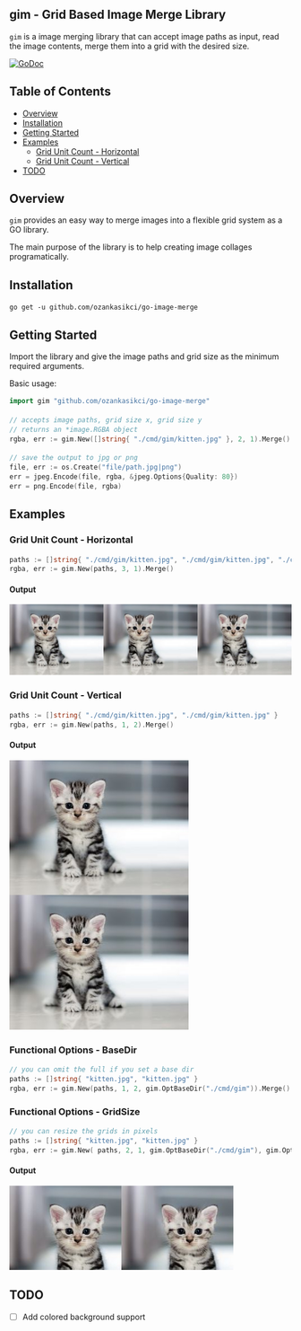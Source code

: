 ## gim - Grid Based Image Merge Library

`gim` is a image merging library that can accept image paths as input, read the image contents, merge them into a grid with the desired size. 

[![GoDoc](https://godoc.org/github.com/ozankasikci/go-image-merge?status.svg)](https://godoc.org/github.com/ozankasikci/go-image-merge)

## Table of Contents

- [Overview](#overview)
- [Installation](#installation)
- [Getting Started](#getting-started)
- [Examples](#examples)
  * [Grid Unit Count - Horizontal](#grid-unit-count---horizontal)
  * [Grid Unit Count - Vertical](#grid-unit-count---vertical)
- [TODO](#todo)

## Overview

`gim` provides an easy way to merge images into a flexible grid system as a GO library.

The main purpose of the library is to help creating image collages programatically.

## Installation

`go get -u github.com/ozankasikci/go-image-merge`

## Getting Started

Import the library and give the image paths and grid size as the minimum required arguments.

Basic usage:

```go
import gim "github.com/ozankasikci/go-image-merge"

// accepts image paths, grid size x, grid size y
// returns an *image.RGBA object
rgba, err := gim.New([]string{ "./cmd/gim/kitten.jpg" }, 2, 1).Merge()

// save the output to jpg or png
file, err := os.Create("file/path.jpg|png")
err = jpeg.Encode(file, rgba, &jpeg.Options{Quality: 80})
err = png.Encode(file, rgba)
```

## Examples

### Grid Unit Count - Horizontal
```go
paths := []string{ "./cmd/gim/kitten.jpg", "./cmd/gim/kitten.jpg", "./cmd/gim/kitten.jpg" }
rgba, err := gim.New(paths, 3, 1).Merge()
```

#### Output
![](https://raw.githubusercontent.com/ozankasikci/ozankasikci.github.io/master/gim/grid-size-3-1.jpg)

### Grid Unit Count - Vertical
```go
paths := []string{ "./cmd/gim/kitten.jpg", "./cmd/gim/kitten.jpg" }
rgba, err := gim.New(paths, 1, 2).Merge()
```

#### Output
![](https://raw.githubusercontent.com/ozankasikci/ozankasikci.github.io/master/gim/grid-size-1-2.jpg)

### Functional Options - BaseDir
```go
// you can omit the full if you set a base dir
paths := []string{ "kitten.jpg", "kitten.jpg" }
rgba, err := gim.New(paths, 1, 2, gim.OptBaseDir("./cmd/gim")).Merge()
```

### Functional Options - GridSize
```go
// you can resize the grids in pixels
paths := []string{ "kitten.jpg", "kitten.jpg" }
rgba, err := gim.New( paths, 2, 1, gim.OptBaseDir("./cmd/gim"), gim.OptGridSize(200,150)).Merge()
```
#### Output
![](https://raw.githubusercontent.com/ozankasikci/ozankasikci.github.io/master/gim/grid-resize-pixels-200-150.jpg)

## TODO
- [ ] Add colored background support

